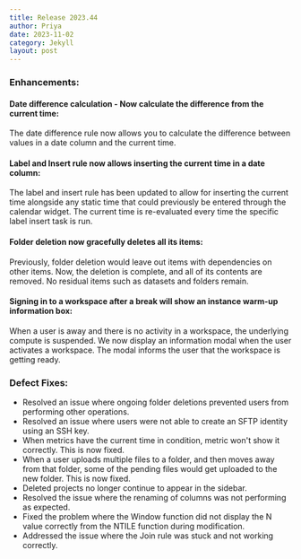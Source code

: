 ```yaml
---
title: Release 2023.44
author: Priya
date: 2023-11-02
category: Jekyll
layout: post
---
```

### Enhancements:

#### Date difference calculation - Now calculate the difference from the current time:
The date difference rule now allows you to calculate the difference between values in a date column and the current time.

#### Label and Insert rule now allows inserting the current time in a date column:
The label and insert rule has been updated to allow for inserting the current time alongside any static time that could previously be entered through the calendar widget. The current time is re-evaluated every time the specific label insert task is run.

#### Folder deletion now gracefully deletes all its items:
Previously, folder deletion would leave out items with dependencies on other items. Now, the deletion is complete, and all of its contents are removed. No residual items such as datasets and folders remain.

#### Signing in to a workspace after a break will show an instance warm-up information box:
When a user is away and there is no activity in a workspace, the underlying compute is suspended. We now display an information modal when the user activates a workspace. The modal informs the user that the workspace is getting ready.

### Defect Fixes:
* Resolved an issue where ongoing folder deletions prevented users from performing other operations.
* Resolved an issue where users were not able to create an SFTP identity using an SSH key.
* When metrics have the current time in condition, metric won't show it correctly. This is now fixed.
* When a user uploads multiple files to a folder, and then moves away from that folder, some of the pending files would get uploaded to the new folder. This is now fixed.
* Deleted projects no longer continue to appear in the sidebar.
* Resolved the issue where the renaming of columns was not performing as expected.
* Fixed the problem where the Window function did not display the N value correctly from the NTILE function during modification.
* Addressed the issue where the Join rule was stuck and not working correctly.
